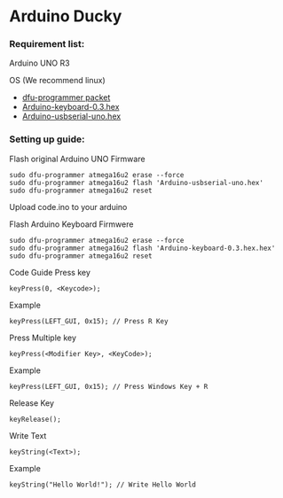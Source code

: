 # Arduino Ducky

### Requirement list:

Arduino UNO R3

OS (We recommend linux)

* [dfu-programmer packet](https://dfu-programmer.github.io)
* [Arduino-keyboard-0.3.hex](http://hunt.net.nz/users/darran/weblog/b3029/Arduino_UNO_Keyboard_HID_version_03.html)
* [Arduino-usbserial-uno.hex](http://dl.dropbox.com/u/1816557/Arduino-usbserial-uno.hex)

### Setting up guide:

Flash original Arduino UNO Firmware

    sudo dfu-programmer atmega16u2 erase --force
    sudo dfu-programmer atmega16u2 flash 'Arduino-usbserial-uno.hex'
    sudo dfu-programmer atmega16u2 reset

Upload code.ino to your arduino

Flash Arduino Keyboard Firmwere

    sudo dfu-programmer atmega16u2 erase --force
    sudo dfu-programmer atmega16u2 flash 'Arduino-keyboard-0.3.hex.hex'
    sudo dfu-programmer atmega16u2 reset

Code Guide
Press key

    keyPress(0, <Keycode>); 

Example

    keyPress(LEFT_GUI, 0x15); // Press R Key

Press Multiple key

    keyPress(<Modifier Key>, <KeyCode>);

Example

    keyPress(LEFT_GUI, 0x15); // Press Windows Key + R

Release Key

    keyRelease();

Write Text

    keyString(<Text>);

Example

    keyString("Hello World!"); // Write Hello World
